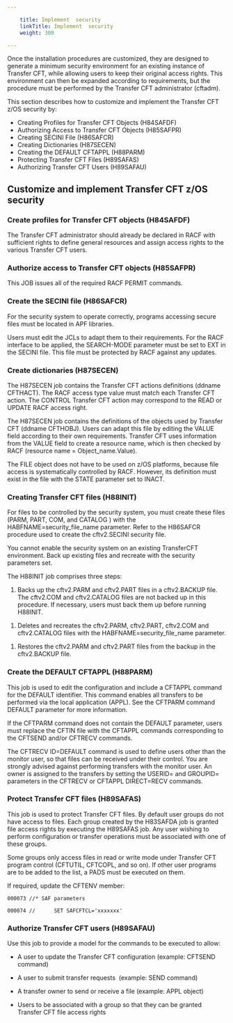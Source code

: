 ```yaml
---

    title: Implement  security
    linkTitle: Implement  security
    weight: 300

---
```

Once the installation procedures are customized, they are designed to generate a minimum security environment for an existing instance of Transfer CFT, while allowing users to keep their original access rights. This environment can then be expanded according to requirements, but the procedure must be performed by the Transfer CFT administrator (cftadm).

This section describes how to customize and implement the Transfer CFT z/OS security by:

- Creating Profiles for Transfer CFT Objects (H84SAFDF)
- Authorizing Access to Transfer CFT Objects (H85SAFPR)
- Creating SECINI File (H86SAFCR)
- Creating Dictionaries (H87SECEN)
- Creating the DEFAULT CFTAPPL (H88PARM)
- Protecting Transfer CFT Files (H89SAFAS)
- Authorizing Transfer CFT Users (H89SAFAU)

## Customize and implement Transfer CFT z/OS security

### Create profiles for Transfer CFT objects (H84SAFDF)

The Transfer CFT administrator should already be declared in RACF with sufficient rights to define general resources and assign access rights to the various Transfer CFT users.

### Authorize access to Transfer CFT objects (H85SAFPR)

This JOB issues all of the required RACF PERMIT commands.

### Create the SECINI file (H86SAFCR)

For the security system to operate correctly, programs accessing secure files must be located in APF libraries.

Users must edit the JCLs to adapt them to their requirements. For the RACF interface to be applied, the SEARCH-MODE parameter must be set to EXT in the SECINI file. This file must be protected by RACF against any updates.

### Create dictionaries (H87SECEN)

The H87SECEN job contains the Transfer CFT actions definitions (ddname CFTHACT). The RACF access type value must match each Transfer CFT action. The CONTROL Transfer CFT action may correspond to the READ or UPDATE RACF access right.

The H87SECEN job contains the definitions of the objects used by Transfer CFT (ddname CFTHOBJ). Users can adapt this file by editing the VALUE field according to their own requirements. Transfer CFT uses information from the VALUE field to create a resource name, which is then checked by RACF (resource name = Object\_name.Value).

The FILE object does not have to be used on z/OS platforms, because file access is systematically controlled by RACF. However, its definition must exist in the file with the STATE parameter set to INACT.

### Creating Transfer CFT files (H88INIT)

For files to be controlled by the security system, you must create these files (PARM, PART, COM, and CATALOG ) with the HABFNAME=security\_file\_name parameter. Refer to the H86SAFCR procedure used to create the cftv2.SECINI security file.

You cannot enable the security system on an existing TransferCFT environment. Back up existing files and recreate with the security parameters set.

The H88INIT job comprises three steps:

1. Backs up the cftv2.PARM and cftv2.PART files in a cftv2.BACKUP file. The cftv2.COM and cftv2.CATALOG files are not backed up in this procedure. If necessary, users must back them up before running H88INIT.

<!-- -->

1. Deletes and recreates the cftv2.PARM, cftv2.PART, cftv2.COM and cftv2.CATALOG files with the HABFNAME=security\_file\_name parameter.

<!-- -->

1. Restores the cftv2.PARM and cftv2.PART files from the backup in the cftv2.BACKUP file.

### Create the DEFAULT CFTAPPL (H88PARM)

This job is used to edit the configuration and include a CFTAPPL command for the DEFAULT identifier. This command enables all transfers to be performed via the local application (APPL). See the CFTPARM command DEFAULT parameter for more information.

If the CFTPARM command does not contain the DEFAULT parameter, users must replace the CFTIN file with the CFTAPPL commands corresponding to the CFTSEND and/or CFTRECV commands.

The CFTRECV ID=DEFAULT command is used to define users other than the monitor user, so that files can be received under their control. You are strongly advised against performing transfers with the monitor user. An owner is assigned to the transfers by setting the USERID= and GROUPID= parameters in the CFTRECV or CFTAPPL DIRECT=RECV commands.

### Protect Transfer CFT files (H89SAFAS)

This job is used to protect Transfer CFT files. By default user groups do not have access to files. Each group created by the H83SAFDA job is granted file access rights by executing the H89SAFAS job. Any user wishing to perform configuration or transfer operations must be associated with one of these groups.

Some groups only access files in read or write mode under Transfer CFT program control (CFTUTIL, CFTCOPL, and so on). If other user programs are to be added to the list, a PADS must be executed on them.

If required, update the CFTENV member:

`000073 //* SAF parameters`

`000074 //      SET SAFCFTCL='xxxxxxx'`

### Authorize Transfer CFT users (H89SAFAU)

Use this job to provide a model for the commands to be executed to allow:

- A user to update the Transfer CFT configuration (example: CFTSEND command)

<!-- -->

- A user to submit transfer requests  (example: SEND command)

<!-- -->

- A transfer owner to send or receive a file (example: APPL object)

<!-- -->

- Users to be associated with a group so that they can be granted Transfer CFT file access rights
